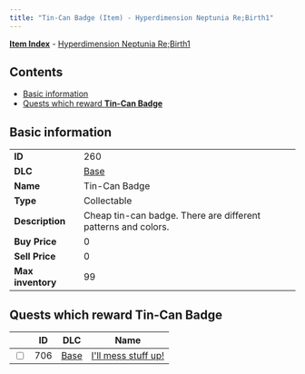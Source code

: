 ```yaml
---
title: "Tin-Can Badge (Item) - Hyperdimension Neptunia Re;Birth1"
---
```


[**Item Index**](/neptunia/rb1/item/index.html) - [Hyperdimension Neptunia Re;Birth1](/neptunia/rb1)

## Contents

- [Basic information](#basic-information)
- [Quests which reward **Tin-Can Badge**](#quests-which-reward-tin-can-badge)

## Basic information

|   |   |
| -- | -- |
| **ID** | 260 |
| **DLC** | [Base](/neptunia/rb1/dlc/1-base.html) |
| **Name** | Tin-Can Badge |
| **Type** | Collectable |
| **Description** | Cheap tin-can badge. There are different patterns and colors. |
| **Buy Price** | 0 |
| **Sell Price** | 0 |
| **Max inventory** | 99 |


## Quests which reward **Tin-Can Badge**

|    | ID | DLC | Name |
| -- | -- | --- | ---- |
| <input type="checkbox" id="rb1-quest-1-706" class="trackbox" /> | 706 | [Base](/neptunia/rb1/dlc/1-base.html) | [I'll mess stuff up!](/neptunia/rb1/quest/1-706-ill-mess-stuff-up.html) |
